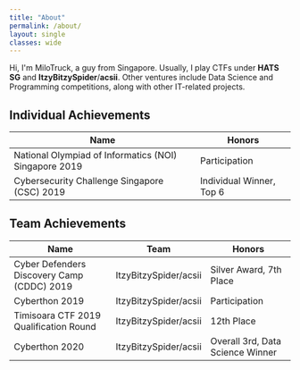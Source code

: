 ```yaml
---
title: "About"
permalink: /about/
layout: single
classes: wide
---
```


Hi, I'm MiloTruck, a guy from Singapore. Usually, I play CTFs under **HATS SG** and **ItzyBitzySpider**/**acsii**. Other ventures include Data Science and Programming competitions, along with other IT-related projects.

## Individual Achievements  

| Name                                                  | Honors                   	|
|-------------------------------------------------------|--------------------------	|
| National Olympiad of Informatics (NOI) Singapore 2019 | Participation            	|
| Cybersecurity Challenge Singapore (CSC) 2019          | Individual Winner, Top 6 	| 


## Team Achievements  

| Name                                       | Team                  | Honors                           |
|--------------------------------------------|-----------------------|----------------------------------|
| Cyber Defenders Discovery Camp (CDDC) 2019 | ItzyBitzySpider/acsii | Silver Award, 7th Place          |
| Cyberthon 2019                             | ItzyBitzySpider/acsii | Participation                    |
| Timisoara CTF 2019 Qualification Round     | ItzyBitzySpider/acsii | 12th Place                       |
| Cyberthon 2020                             | ItzyBitzySpider/acsii | Overall 3rd, Data Science Winner |
